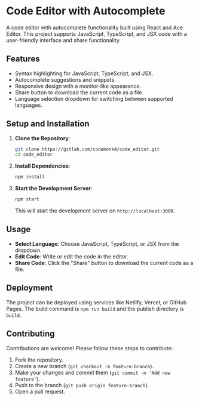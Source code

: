 # Code Editor with Autocomplete

A code editor with autocomplete functionality built using React and Ace Editor. This project supports JavaScript, TypeScript, and JSX code with a user-friendly interface and share functionality.

## Features

- Syntax highlighting for JavaScript, TypeScript, and JSX.
- Autocomplete suggestions and snippets.
- Responsive design with a monitor-like appearance.
- Share button to download the current code as a file.
- Language selection dropdown for switching between supported languages.

## Setup and Installation

1. **Clone the Repository**:

    ```bash
    git clone https://gitlab.com/codemonk4/code_editor.git
    cd code_editor
    ```

2. **Install Dependencies**:

    ```bash
    npm install
    ```

3. **Start the Development Server**:

    ```bash
    npm start
    ```

    This will start the development server on `http://localhost:3000`.

## Usage

- **Select Language**: Choose JavaScript, TypeScript, or JSX from the dropdown.
- **Edit Code**: Write or edit the code in the editor.
- **Share Code**: Click the "Share" button to download the current code as a file.

## Deployment

The project can be deployed using services like Netlify, Vercel, or GitHub Pages. The build command is `npm run build` and the publish directory is `build`.

## Contributing

Contributions are welcome! Please follow these steps to contribute:

1. Fork the repository.
2. Create a new branch (`git checkout -b feature-branch`).
3. Make your changes and commit them (`git commit -m 'Add new feature'`).
4. Push to the branch (`git push origin feature-branch`).
5. Open a pull request.
